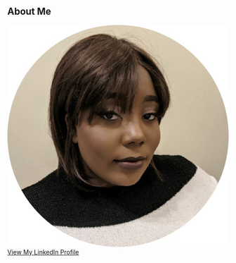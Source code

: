 ## About Me

<a href="https://catstacks.github.io/">
<img src="assets/images/professional profile round.jpg" alt="Logo"/>
</a>

<script src="https://platform.linkedin.com/badges/js/profile.js" async defer type="text/javascript"></script>
<div class="badge-base LI-profile-badge" data-locale="en_US" data-size="medium" data-theme="light" data-type="VERTICAL" data-vanity="cherise-stanley-ambcs-938bb814a" data-version="v1"><a class="badge-base__link LI-simple-link" href="https://uk.linkedin.com/in/cherise-stanley-ambcs-938bb814a?trk=profile-badge">View My LinkedIn Profile</a></div>